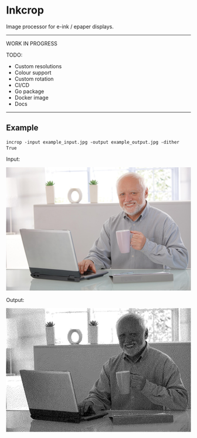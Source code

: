 # Inkcrop

Image processor for e-ink / epaper displays.

---

WORK IN PROGRESS

TODO:

- Custom resolutions
- Colour support
- Custom rotation
- CI/CD
- Go package
- Docker image
- Docs

---

## Example

```shell
incrop -input example_input.jpg -output example_output.jpg -dither True
```

Input:

![](example_input.jpg)

Output:

![](example_output.jpg)
